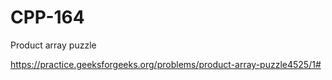 # CPP-164
Product array puzzle


https://practice.geeksforgeeks.org/problems/product-array-puzzle4525/1#

